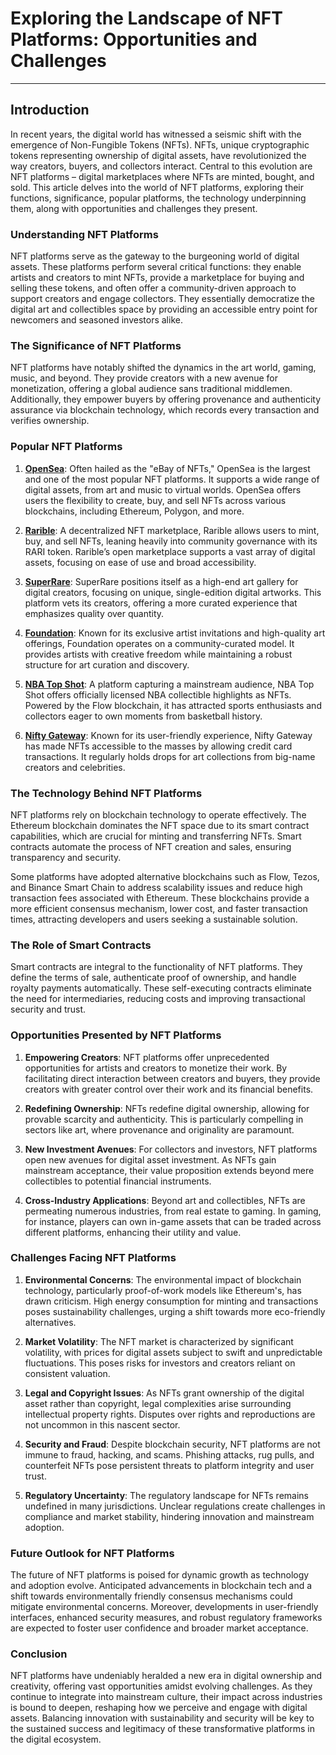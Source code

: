 # Exploring the Landscape of NFT Platforms: Opportunities and Challenges

---

## Introduction

In recent years, the digital world has witnessed a seismic shift with the emergence of Non-Fungible Tokens (NFTs). NFTs, unique cryptographic tokens representing ownership of digital assets, have revolutionized the way creators, buyers, and collectors interact. Central to this evolution are NFT platforms – digital marketplaces where NFTs are minted, bought, and sold. This article delves into the world of NFT platforms, exploring their functions, significance, popular platforms, the technology underpinning them, along with opportunities and challenges they present.

### Understanding NFT Platforms

NFT platforms serve as the gateway to the burgeoning world of digital assets. These platforms perform several critical functions: they enable artists and creators to mint NFTs, provide a marketplace for buying and selling these tokens, and often offer a community-driven approach to support creators and engage collectors. They essentially democratize the digital art and collectibles space by providing an accessible entry point for newcomers and seasoned investors alike.

### The Significance of NFT Platforms

NFT platforms have notably shifted the dynamics in the art world, gaming, music, and beyond. They provide creators with a new avenue for monetization, offering a global audience sans traditional middlemen. Additionally, they empower buyers by offering provenance and authenticity assurance via blockchain technology, which records every transaction and verifies ownership.

### Popular NFT Platforms

1. **[OpenSea](https://opensea.io/)**: Often hailed as the "eBay of NFTs," OpenSea is the largest and one of the most popular NFT platforms. It supports a wide range of digital assets, from art and music to virtual worlds. OpenSea offers users the flexibility to create, buy, and sell NFTs across various blockchains, including Ethereum, Polygon, and more.

2. **[Rarible](https://rarible.com/)**: A decentralized NFT marketplace, Rarible allows users to mint, buy, and sell NFTs, leaning heavily into community governance with its RARI token. Rarible’s open marketplace supports a vast array of digital assets, focusing on ease of use and broad accessibility.

3. **[SuperRare](https://superrare.com/)**: SuperRare positions itself as a high-end art gallery for digital creators, focusing on unique, single-edition digital artworks. This platform vets its creators, offering a more curated experience that emphasizes quality over quantity.

4. **[Foundation](https://foundation.app/)**: Known for its exclusive artist invitations and high-quality art offerings, Foundation operates on a community-curated model. It provides artists with creative freedom while maintaining a robust structure for art curation and discovery.

5. **[NBA Top Shot](https://nbatopshot.com/)**: A platform capturing a mainstream audience, NBA Top Shot offers officially licensed NBA collectible highlights as NFTs. Powered by the Flow blockchain, it has attracted sports enthusiasts and collectors eager to own moments from basketball history.

6. **[Nifty Gateway](https://niftygateway.com/)**: Known for its user-friendly experience, Nifty Gateway has made NFTs accessible to the masses by allowing credit card transactions. It regularly holds drops for art collections from big-name creators and celebrities.

### The Technology Behind NFT Platforms

NFT platforms rely on blockchain technology to operate effectively. The Ethereum blockchain dominates the NFT space due to its smart contract capabilities, which are crucial for minting and transferring NFTs. Smart contracts automate the process of NFT creation and sales, ensuring transparency and security.

Some platforms have adopted alternative blockchains such as Flow, Tezos, and Binance Smart Chain to address scalability issues and reduce high transaction fees associated with Ethereum. These blockchains provide a more efficient consensus mechanism, lower cost, and faster transaction times, attracting developers and users seeking a sustainable solution.

### The Role of Smart Contracts

Smart contracts are integral to the functionality of NFT platforms. They define the terms of sale, authenticate proof of ownership, and handle royalty payments automatically. These self-executing contracts eliminate the need for intermediaries, reducing costs and improving transactional security and trust.

### Opportunities Presented by NFT Platforms

1. **Empowering Creators**: NFT platforms offer unprecedented opportunities for artists and creators to monetize their work. By facilitating direct interaction between creators and buyers, they provide creators with greater control over their work and its financial benefits.

2. **Redefining Ownership**: NFTs redefine digital ownership, allowing for provable scarcity and authenticity. This is particularly compelling in sectors like art, where provenance and originality are paramount.

3. **New Investment Avenues**: For collectors and investors, NFT platforms open new avenues for digital asset investment. As NFTs gain mainstream acceptance, their value proposition extends beyond mere collectibles to potential financial instruments.

4. **Cross-Industry Applications**: Beyond art and collectibles, NFTs are permeating numerous industries, from real estate to gaming. In gaming, for instance, players can own in-game assets that can be traded across different platforms, enhancing their utility and value.

### Challenges Facing NFT Platforms

1. **Environmental Concerns**: The environmental impact of blockchain technology, particularly proof-of-work models like Ethereum's, has drawn criticism. High energy consumption for minting and transactions poses sustainability challenges, urging a shift towards more eco-friendly alternatives.

2. **Market Volatility**: The NFT market is characterized by significant volatility, with prices for digital assets subject to swift and unpredictable fluctuations. This poses risks for investors and creators reliant on consistent valuation.

3. **Legal and Copyright Issues**: As NFTs grant ownership of the digital asset rather than copyright, legal complexities arise surrounding intellectual property rights. Disputes over rights and reproductions are not uncommon in this nascent sector.

4. **Security and Fraud**: Despite blockchain security, NFT platforms are not immune to fraud, hacking, and scams. Phishing attacks, rug pulls, and counterfeit NFTs pose persistent threats to platform integrity and user trust.

5. **Regulatory Uncertainty**: The regulatory landscape for NFTs remains undefined in many jurisdictions. Unclear regulations create challenges in compliance and market stability, hindering innovation and mainstream adoption.

### Future Outlook for NFT Platforms

The future of NFT platforms is poised for dynamic growth as technology and adoption evolve. Anticipated advancements in blockchain tech and a shift towards environmentally friendly consensus mechanisms could mitigate environmental concerns. Moreover, developments in user-friendly interfaces, enhanced security measures, and robust regulatory frameworks are expected to foster user confidence and broader market acceptance.

### Conclusion

NFT platforms have undeniably heralded a new era in digital ownership and creativity, offering vast opportunities amidst evolving challenges. As they continue to integrate into mainstream culture, their impact across industries is bound to deepen, reshaping how we perceive and engage with digital assets. Balancing innovation with sustainability and security will be key to the sustained success and legitimacy of these transformative platforms in the digital ecosystem.
